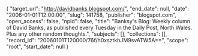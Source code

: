 {
  "target_url": "http://davidbanks.blogspot.com/", 
  "end_date": null, 
  "date": "2006-01-01T12:00:00", 
  "slug": 141758, 
  "publisher": "blogspot.com", 
  "open_access": false, 
  "npld": false, 
  "title": "Banksy's Blog: Weekly column of David Banks, as published every Tuesday in the Daily Post, North Wales. Plus any other random thoughts.", 
  "subjects": [], 
  "collections": [], 
  "record_id": "20060101T120000/76f/h0xsztkhJM9svATW5A==", 
  "scope": "root", 
  "start_date": null
}

